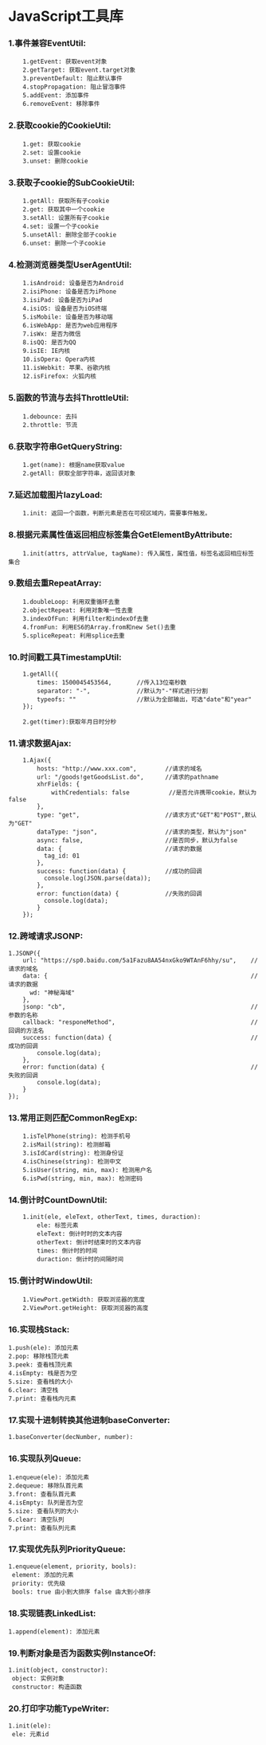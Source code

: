 JavaScript工具库
===========================================


### 1.事件兼容EventUtil:

		1.getEvent: 获取event对象
		2.getTarget: 获取event.target对象
		3.preventDefault: 阻止默认事件
		4.stopPropagation: 阻止冒泡事件
		5.addEvent: 添加事件
		6.removeEvent: 移除事件
	
### 2.获取cookie的CookieUtil:
		1.get: 获取cookie
		2.set: 设置cookie
		3.unset: 删除cookie
		
### 3.获取子cookie的SubCookieUtil:
		1.getAll: 获取所有子cookie
		2.get: 获取其中一个cookie
		3.setAll: 设置所有子cookie
		4.set: 设置一个子cookie
		5.unsetAll: 删除全部子cookie
		6.unset: 删除一个子cookie
		
### 4.检测浏览器类型UserAgentUtil:
		1.isAndroid: 设备是否为Android
		2.isiPhone: 设备是否为iPhone
		3.isiPad: 设备是否为iPad
		4.isiOS: 设备是否为iOS终端
		5.isMobile: 设备是否为移动端
		6.isWebApp: 是否为web应用程序
		7.isWx: 是否为微信
		8.isQQ: 是否为QQ
		9.isIE: IE内核
		10.isOpera: Opera内核
		11.isWebkit: 苹果、谷歌内核
		12.isFirefox: 火狐内核

### 5.函数的节流与去抖ThrottleUtil:
        1.debounce: 去抖
        2.throttle: 节流

### 6.获取字符串GetQueryString:
        1.get(name): 根据name获取value
        2.getAll: 获取全部字符串，返回该对象

### 7.延迟加载图片lazyLoad:
        1.init: 返回一个函数，判断元素是否在可视区域内，需要事件触发。

### 8.根据元素属性值返回相应标签集合GetElementByAttribute:
        1.init(attrs, attrValue, tagName): 传入属性，属性值，标签名返回相应标签集合

### 9.数组去重RepeatArray:
        1.doubleLoop: 利用双重循环去重
        2.objectRepeat: 利用对象唯一性去重
        3.indexOfFun: 利用filter和indexOf去重
        4.fromFun: 利用ES6的Array.from和new Set()去重
        5.spliceRepeat: 利用splice去重

### 10.时间戳工具TimestampUtil:
        1.getAll({
            times: 1500045453564,       //传入13位毫秒数
            separator: "-",             //默认为"-"样式进行分割
            typeofs: ""                 //默认为全部输出，可选"date"和"year"
        });

        2.get(timer):获取年月日时分秒

### 11.请求数据Ajax:
        1.Ajax({
            hosts: "http://www.xxx.com",        //请求的域名
            url: "/goods!getGoodsList.do",      //请求的pathname
            xhrFields: {
                withCredentials: false           //是否允许携带cookie，默认为false
            },
            type: "get",                        //请求方式"GET"和"POST",默认为"GET"
            dataType: "json",                   //请求的类型，默认为"json"
            async: false,                       //是否同步，默认为false
            data: {                             //请求的数据
              tag_id: 01
            },
            success: function(data) {           //成功的回调
              console.log(JSON.parse(data));
            },
            error: function(data) {             //失败的回调
              console.log(data);
            }
        });

### 12.跨域请求JSONP:
    1.JSONP({
        url: "https://sp0.baidu.com/5a1Fazu8AA54nxGko9WTAnF6hhy/su",    //请求的域名
        data: {                                                         //请求的数据
          wd: "神秘海域"
        },
        jsonp: "cb",                                                    //参数的名称
        callback: "responeMethod",                                      //回调的方法名
        success: function(data) {                                       //成功的回调
            console.log(data);
        },
        error: function(data) {                                         //失败的回调
            console.log(data);
        }
    });

### 13.常用正则匹配CommonRegExp:
        1.isTelPhone(string): 检测手机号
        2.isMail(string): 检测邮箱
        3.isIdCard(string): 检测身份证
        4.isChinese(string): 检测中文
        5.isUser(string, min, max): 检测用户名
        6.isPwd(string, min, max): 检测密码

### 14.倒计时CountDownUtil:
        1.init(ele, eleText, otherText, times, duraction):
            ele: 标签元素
            eleText: 倒计时时的文本内容
            otherText: 倒计时结束时的文本内容
            times: 倒计时的时间
            duraction: 倒计时的间隔时间

### 15.倒计时WindowUtil:
        1.ViewPort.getWidth: 获取浏览器的宽度
        2.ViewPort.getHeight: 获取浏览器的高度

### 16.实现栈Stack:
    1.push(ele): 添加元素
    2.pop: 移除栈顶元素
    3.peek: 查看栈顶元素
    4.isEmpty: 栈是否为空
    5.size: 查看栈的大小
    6.clear: 清空栈
    7.print: 查看栈内元素

### 17.实现十进制转换其他进制baseConverter:
    1.baseConverter(decNumber, number):

### 16.实现队列Queue:
    1.enqueue(ele): 添加元素
    2.dequeue: 移除队首元素
    3.front: 查看队首元素
    4.isEmpty: 队列是否为空
    5.size: 查看队列的大小
    6.clear: 清空队列
    7.print: 查看队列元素

### 17.实现优先队列PriorityQueue:
    1.enqueue(element, priority, bools):
     element: 添加的元素
     priority: 优先级
     bools: true 由小到大排序 false 由大到小排序

### 18.实现链表LinkedList:
    1.append(element): 添加元素

### 19.判断对象是否为函数实例InstanceOf:
    1.init(object, constructor):
     object: 实例对象
     constructor: 构造函数

### 20.打印字功能TypeWriter:
    1.init(ele):
     ele: 元素id